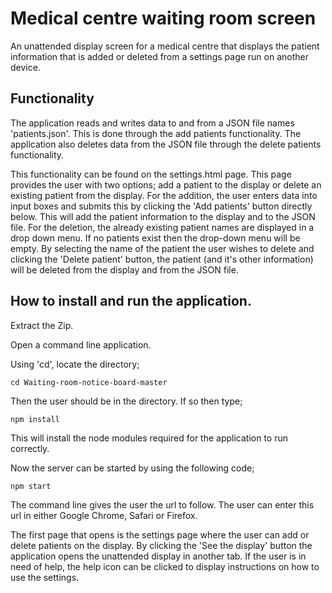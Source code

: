 # Medical centre waiting room screen

An unattended display screen for a medical centre that displays the patient information that is added or deleted from a settings page run on another device.

## Functionality

The application reads and writes data to and from a JSON file names 'patients.json'. This is done through the add patients functionality. The application also deletes data from the JSON file through the delete patients functionality.

This functionality can be found on the settings.html page. 
This page provides the user with two options; add a patient to the display or delete an existing patient from the display. For the addition, the user enters data into input boxes and submits this by clicking the 'Add patients' button directly below. This will add the patient information to the display and to the JSON file. For the deletion, the already existing patient names are displayed in a drop down menu. If no patients exist then the drop-down menu will be empty. By selecting the name of the patient the user wishes to delete and clicking the 'Delete patient' button, the patient (and it's other information) will be deleted from the display and from the JSON file.

## How to install and run the application.

Extract the Zip.

Open a command line application.

Using 'cd', locate the directory;

```
cd Waiting-room-notice-board-master
```

Then the user should be in the directory.
If so then type;

```
npm install
```
This will install the node modules required for the application to run correctly.

Now the server can be started by using the following code;

```
npm start
```

The command line gives the user the url to follow.
The user can enter this url in either Google Chrome, Safari or Firefox.

The first page that opens is the settings page where the user can add or delete patients on the display. 
By clicking the 'See the display' button the application opens the unattended display in another tab. 
If the user is in need of help, the help icon can be clicked to display instructions on how to use the settings.
